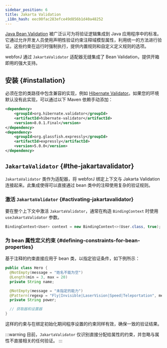 ```yaml
---
sidebar_position: 6
title: Jakarta Validation
_i18n_hash: eec00fac283efce49d856b1d40a48252
---
```

[Java Bean Validation](https://beanvalidation.org/) 被广泛认可为将验证逻辑集成到 Java 应用程序中的标准。它通过允许开发人员使用声明性验证约束注释域模型属性，利用统一的方法进行验证。这些约束在运行时强制执行，提供内置规则和自定义定义规则的选项。

webforJ 通过 `JakartaValidator` 适配器无缝集成了 Bean Validation，提供开箱即用的强大支持。

## 安装 {#installation}

必须在您的类路径中包含兼容的实现，例如 [Hibernate Validator](https://hibernate.org/validator/)。如果您的环境默认没有此实现，可以通过以下 Maven 依赖手动添加：

```xml
<dependency>
    <groupId>org.hibernate.validator</groupId>
    <artifactId>hibernate-validator</artifactId>
    <version>8.0.1.Final</version>
</dependency>
<dependency>
    <groupId>org.glassfish.expressly</groupId>
    <artifactId>expressly</artifactId>
    <version>5.0.0</version>
</dependency>
```

## `JakartaValidator` {#the-jakartavalidator}

`JakartaValidator` 类作为适配器，将 webforJ 绑定上下文与 Jakarta Validation 连接起来。此集成使得可以直接通过 bean 类中的注释使用复杂的验证规则。

### 激活 `JakartaValidator` {#activating-jakartavalidator}

要在整个上下文中激活 `JakartaValidator`，通常在构造 `BindingContext` 时使用 `useJakartaValidator` 参数。

```java
BindingContext<User> context = new BindingContext<>(User.class, true);
```

### 为 bean 属性定义约束 {#defining-constraints-for-bean-properties}

基于注释的约束直接应用于 bean 类，以指定验证条件，如下例所示：

```java
public class Hero {
  @NotEmpty(message = "姓名不能为空")
  @Length(min = 3, max = 20)
  private String name;

  @NotEmpty(message = "未指定的能力")
  @Pattern(regexp = "Fly|Invisible|LaserVision|Speed|Teleportation", message = "无效的能力")
  private String power;

  // 获取器和设置器
}
```

这样的约束与在绑定初始化期间程序设置的约束同样有效，确保一致的验证结果。

:::warning
目前，`JakartaValidator` 仅识别直接分配给属性的约束，并忽略与属性不直接相关的任何验证。
:::
